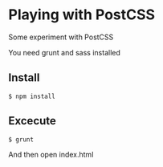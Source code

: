 # Playing with PostCSS

Some experiment with PostCSS

You need grunt and sass installed

## Install

	$ npm install

## Excecute

	$ grunt

And then open index.html